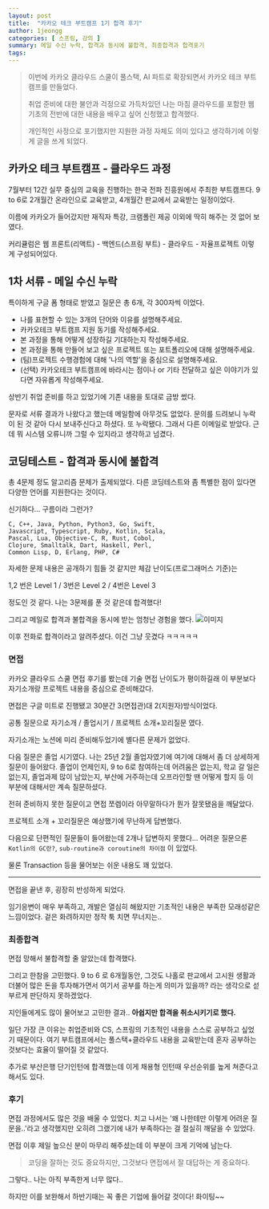 ```yaml
---
layout: post
title:  "카카오 테크 부트캠프 1기 합격 후기"
author: 1jeongg
categories: [ 스프링, 강의 ]
summary: 메일 수신 누락, 합격과 동시에 불합격, 최종합격과 합격포기
tags: 
---
```

 
> 이번에 카카오 클라우드 스쿨이 풀스택, AI 파트로 확장되면서 카카오 테크 부트캠프를 만들었다.
> 
> 취업 준비에 대한 불안과 걱정으로 가득차있던 나는 마침 클라우드를 포함한 웹기초의 전반에 대한 내용을 배우고 싶어 신청했고 합격했다.
> 
> 개인적인 사정으로 포기했지만 지원한 과정 자체도 의미 있다고 생각하기에 이렇게 글을 쓰게 되었다.

## 카카오 테크 부트캠프 - 클라우드 과정
7월부터 12간 실무 중심의 교육을 진행하는 한국 전파 진흥원에서 주최한 부트캠프다. 9 to 6로 2개월간 온라인으로 교육받고, 4개월간 판교에서 교육받는 일정이었다.

이름에 카카오가 들어갔지만 재직자 특강, 크램폴린 제공 이외에 딱히 해주는 것 없어 보였다.

커리큘럼은 웹 프론트(리액트) - 백엔드(스프링 부트) - 클라우드 - 자율프로젝트 이렇게 구성되어있다.

## 1차 서류 - 메일 수신 누락
특이하게 구글 폼 형태로 받였고 질문은 총 6개, 각 300자씩 이었다.

- 나를 표현할 수 있는 3개의 단어와 이유를 설명해주세요. 
- 카카오테크 부트캠프 지원 동기를 작성해주세요.
- 본 과정을 통해 어떻게 성장하길 기대하는지 작성해주세요.
- 본 과정을 통해 만들어 보고 싶은 프로젝트 또는 포트폴리오에 대해 설명해주세요.
- (팀)프로젝트 수행경험에 대해 '나의 역할'을 중심으로 설명해주세요.
- (선택) 카카오테크 부트캠프에 바라시는 점이나 or 기타 전달하고 싶은 이야기가 있다면 자유롭게 작성해주세요. 
 
상반기 취업 준비를 하고 있었기에 기존 내용을 토대로 금방 썼다.

문자로 서류 결과가 나왔다고 했는데 메일함에 아무것도 없었다. 문의를 드려보니 누락이 된 것 같아 다시 보내주신다고 하셨다. 또 누락됐다. 그래서 다른 이메일로 받았다. 
근데 뭐 시스템 오류니까 그럴 수 있지라고 생각하고 넘겼다.

## 코딩테스트 - 합격과 동시에 불합격

총 4문제 정도 알고리즘 문제가 출제되었다. 다른 코딩테스트와 좀 특별한 점이 있다면 다양한 언어를 지원한다는 것이다. 

신기하다... 구름이라 그런가?
```
C, C++, Java, Python, Python3, Go, Swift, 
Javascript, Typescript, Ruby, Kotlin, Scala, 
Pascal, Lua, Objective-C, R, Rust, Cobol,
Clojure, Smalltalk, Dart, Haskell, Perl, 
Common Lisp, D, Erlang, PHP, C#
```

자세한 문제 내용은 공개하기 힘들 것 같지만 체감 난이도(프로그래머스 기준)는

1,2 번은 Level 1 / 3번은 Level 2 / 4번은 Level 3

정도인 것 같다. 나는 3문제를 푼 것 같은데 합격했다!

그리고 메일로 합격과 불합격을 동시에 받는 엄청난 경험을 했다. 
![이미지](https://1jeongg.notion.site/image/https%3A%2F%2Fprod-files-secure.s3.us-west-2.amazonaws.com%2Fc256e108-fd9a-4c15-9548-7caa838d19b2%2Fcf3de332-0da8-4f35-94f2-199a2177c437%2FUntitled.png?table=block&id=bd62dc73-7527-424d-98b6-ef55522a3b14&spaceId=c256e108-fd9a-4c15-9548-7caa838d19b2&width=2000&userId=&cache=v2)

이후 전화로 합격이라고 알려주셨다. 이건 그냥 웃겼다 ㅋㅋㅋㅋㅋ

### 면접

카카오 클라우드 스쿨 면접 후기를 봤는데 기술 면접 난이도가 평이하길래 이 부분보다 자기소개랑 프로젝트 내용을 중심으로 준비해갔다.

면접은 구글 미트로 진행됐고 30분간 3(면접관)대 2(지원자)방식이었다.

공통 질문으로 자기소개 / 졸업시기 / 프로젝트 소개+꼬리질문 였다.

자기소개는 노션에 미리 준비해두었기에 별다른 문제가 없었다.

다음 질문은 졸업 시기였다. 나는 25년 2월 졸업자였기에 여기에 대해서 좀 더 상세하게 질문이 들어왔다.
졸업이 언제인지, 9 to 6로 참여하는데 어려움은 없는지, 학교 갈 일은 없는지, 졸업과제 많이 남았는지, 부산에 거주하는데 오프라인할 땐 어떻게 할지 등
이 부분에 대해서만 계속 질문하셨다. 

전혀 준비하지 못한 질문이고 면접 쪼렙이라 아무말하다가 뭔가 잘못됐음을 깨달았다.

프로젝트 소개 + 꼬리질문은 예상했기에 무난하게 답변했다.

다음으로 단편적인 질문들이 들어왔는데 2개나 답변하지 못했다... 어려운 질문으론 `Kotlin의 GC란?`, `sub-routine과 coroutine의 차이점` 이 있었다.

물론 Transaction 등을 물어보는 쉬운 내용도 꽤 있었다. 

---

면접을 끝낸 후, 굉장히 반성하게 되었다.

임기응변이 매우 부족하고, 개발은 열심히 해왔지만 기초적인 내용은 부족한 모래성같은 느낌이었다. 겉은 화려하지만 정작 툭 치면 무너지는..


### 최종합격

면접 망해서 불합격할 줄 알았는데 합격했다.

그리고 한참을 고민했다. 9 to 6 로 6개월동안, 그것도 나홀로 판교에서 고시원 생활과 더불어 많은 돈을 투자해가면서 여기서 공부를 하는게 의미가 있을까? 라는 생각으로 섣부르게 판단하지 못하겠었다.

지인들에게도 많이 물어보고 고민한 결과.. **아쉽지만 합격을 취소시키기로 했다.**

일단 가장 큰 이유는 취업준비와 CS, 스프링의 기초적인 내용을 스스로 공부하고 싶었기 때문이다. 
여기 부트캠프에서는 풀스택+클라우드 내용을 교육받는데 혼자 공부하는 것보다는 효율이 떨어질 것 같았다.

추가로 부산은행 단기인턴에 합격했는데 이게 채용형 인턴때 우선순위를 높게 쳐준다고 해서도 있다.

### 후기

면접 과정에서도 많은 것을 배울 수 있었다. 치고 나서는 '왜 나한테만 이렇게 어려운 질문을..'라고 생각했지만 오히려 그랬기에 내가 부족하다는 걸 절실히 깨달을 수 있었다.

면접 이후 제일 높으신 분이 마무리 해주셨는데 이 부분이 크게 기억에 남는다.

> 코딩을 잘하는 것도 중요하지만, 그것보다 면접에서 잘 대답하는 게 중요하다.

그렇다.. 나는 아직 부족한게 너무 많다..

하지만 이를 보완해서 하반기때는 꼭 좋은 기업에 들어갈 것이다! 화이팅~~
